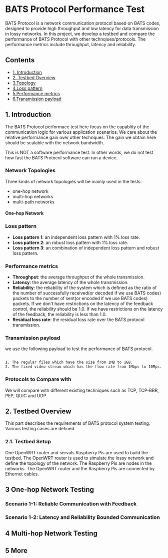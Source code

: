 # BATS Protocol Performance Test

BATS Protocol is a network communication protocol based on BATS codes, designed to provide high throughput and low latency for data transmission in lossy networks. In this project, we develop a testbed and compare the performance of BATS Protocol with other technqiues/protocols. The performance metrics include throughput, latency and reliability. 

## Contents

- [1. Introduction](#1-introduction) 
- [2. Testbed Overview](#2-Testbed-Overview)
- [3.Topology](#3-topology)
- [4.Loss pattern](#4-loss-pattern)
- [5.Performance metrics](#5-performance-metrics)
- [6.Transmission payload](#6-transmission-payload)

## 1. Introduction

The BATS Protocol performace test here focus on the capablity of the communication logic for various application scenarios. We care about the relative performance gain over other technques. The gain we obtain here should be scalable with the network bandwidth. 

This is NOT a software performance test. In other words, we do not test how fast the BATS Protocol software can run a device. 

### Network Topologies
Three kinds of network topologies will be mainly used in the tests:
- one-hop network
- multi-hop networks
- multi-path networks
#### One-hop Network



### Loss pattern

- **Loss pattern 1**: an independent loss pattern with 1% loss rate.
- **Loss pattern 2**: an robust loss pattern with 1% loss rate.
- **Loss pattern 3**: an combination of independent loss pattern and robust loss pattern.

### Performance metrics

- **Throughput**: the average throughput of the whole transmission.
- **Latency**: the average latency of the whole transmission.
- **Reliability**: the reliability of the system which is defined as the ratio of the number of successfully received(or decoded if we use BATS codes) packets to the number of sent(or encoded if we use BATS codes) packets. If we don't have restrictions on the latency of the feedback control, the reliability should be 1.0. If we have restrictions on the latency of the feedback, the reliability is less than 1.0.
- **Residual loss rate**: the residual loss rate over the BATS protocol transmission.

### Transmission payload

we use the following payload to test the performance of BATS protocol.

```

1. The regular files which have the size from 1MB to 1GB.
2. The fixed video stream which has the flow rate from 1Mbps to 10Mps.

``` 
### Protocols to Compare with

We will compare with different existing techniques such as TCP, TCP-BBR, PEP, QUIC and UDP.


## 2. Testbed Overview

This part describes the requirements of BATS protocol system testing. Various testing cases are defined.

### 2.1. Testbed Setup

One OpenWRT router and servals Raspberry Pis are used to build the testbed. The OpenWRT router is used to simulate the lossy network and define the topology of the network. The Raspberry Pis are nodes in the networks. The OpenWRT router and the Raspberry Pis are connected by Ethernet cables.

## 3 One-hop Network Testing

### Scenario 1-1: Reliable Communication with Feedback

### Scenario 1-2: Latency and Reliability Bounded Communication

## 4 Multi-hop Network Testing

## 5 More

